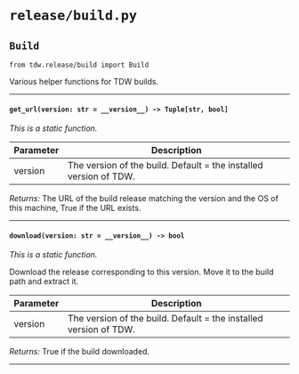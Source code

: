 # `release/build.py`

## `Build`

`from tdw.release/build import Build`

Various helper functions for TDW builds.

***

#### `get_url(version: str = __version__) -> Tuple[str, bool]`

_This is a static function._


| Parameter | Description |
| --- | --- |
| version | The version of the build. Default = the installed version of TDW. |

_Returns:_  The URL of the build release matching the version and the OS of this machine, True if the URL exists.

***

#### `download(version: str = __version__) -> bool`

_This is a static function._

Download the release corresponding to this version. Move it to the build path and extract it.

| Parameter | Description |
| --- | --- |
| version | The version of the build. Default = the installed version of TDW. |

_Returns:_  True if the build downloaded.

***


